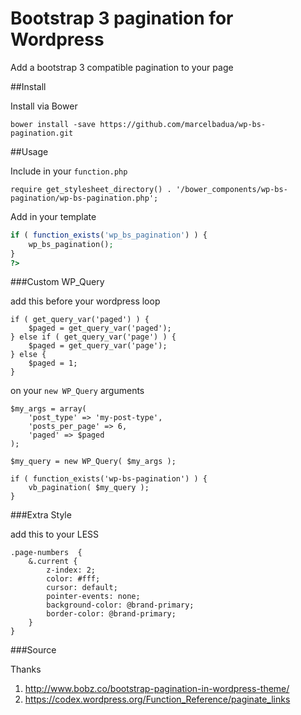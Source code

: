 # Bootstrap 3 pagination for Wordpress
Add a bootstrap 3 compatible pagination to your page

##Install

Install via Bower

	bower install -save https://github.com/marcelbadua/wp-bs-pagination.git

##Usage

Include in your `function.php`

	require get_stylesheet_directory() . '/bower_components/wp-bs-pagination/wp-bs-pagination.php';

Add in your template

```php
if ( function_exists('wp_bs_pagination') ) {
	wp_bs_pagination();
}
?>
```

###Custom WP_Query

add this before your wordpress loop

	if ( get_query_var('paged') ) {
   		$paged = get_query_var('paged');
	} else if ( get_query_var('page') ) {
   		$paged = get_query_var('page');
	} else {
   		$paged = 1;
	}

on your `new WP_Query` arguments
	
	$my_args = array(
  		'post_type' => 'my-post-type',
  		'posts_per_page' => 6,
  		'paged' => $paged
	);
 
	$my_query = new WP_Query( $my_args );
	
	if ( function_exists('wp-bs-pagination') ) {
  		vb_pagination( $my_query );
	} 

###Extra Style

add this to your LESS

	.page-numbers  {
		&.current {
			z-index: 2;
			color: #fff;
			cursor: default;
			pointer-events: none;
			background-color: @brand-primary;
			border-color: @brand-primary;
		}	
	}
###Source

Thanks

1. http://www.bobz.co/bootstrap-pagination-in-wordpress-theme/
2. https://codex.wordpress.org/Function_Reference/paginate_links
